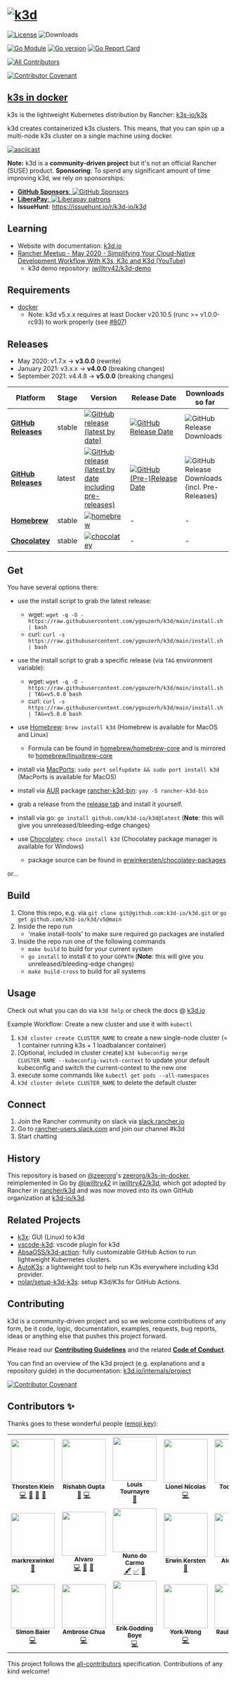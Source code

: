 # [![k3d](docs/static/img/k3d_logo_black_blue.svg)](https://k3d.io/)

[![License](https://img.shields.io/github/license/k3d-io/k3d?style=flat-square)](./LICENSE.md)
![Downloads](https://img.shields.io/github/downloads/k3d-io/k3d/total.svg?style=flat-square)

[![Go Module](https://img.shields.io/badge/Go%20Module-github.com%k3d-io%2Fk3d%2Fv5-007d9c?logo=go&logoColor=white&style=flat-square)](https://pkg.go.dev/github.com/k3d-io/k3d/v5)
[![Go version](https://img.shields.io/github/go-mod/go-version/k3d-io/k3d?logo=go&logoColor=white&style=flat-square)](./go.mod)
[![Go Report Card](https://goreportcard.com/badge/github.com/k3d-io/k3d?style=flat-square)](https://goreportcard.com/report/github.com/k3d-io/k3d)

<!-- ALL-CONTRIBUTORS-BADGE:START - Do not remove or modify this section -->
[![All Contributors](https://img.shields.io/badge/all_contributors-20-orange.svg?style=flat-square)](#contributors-)
<!-- ALL-CONTRIBUTORS-BADGE:END -->
[![Contributor Covenant](https://img.shields.io/badge/Contributor%20Covenant-v2.0%20adopted-ff69b4.svg)](code_of_conduct.md)

## [k3s in docker](https://k3d.io)

k3s is the lightweight Kubernetes distribution by Rancher: [k3s-io/k3s](https://github.com/k3s-io/k3s)

k3d creates containerized k3s clusters. This means, that you can spin up a multi-node k3s cluster on a single machine using docker.

[![asciicast](https://asciinema.org/a/436420.svg)](https://asciinema.org/a/436420)

**Note:** k3d is a **community-driven project** but it's not an official Rancher (SUSE) product.
**Sponsoring**: To spend any significant amount of time improving k3d, we rely on sponsorships:

  - [**GitHub Sponsors**: ![GitHub Sponsors](https://img.shields.io/github/sponsors/k3d-io?label=GitHub%20Sponsors&style=flat-square)](https://github.com/sponsors/k3d-io)
  - [**LiberaPay**: ![Liberapay patrons](https://img.shields.io/liberapay/patrons/k3d-io?label=Liberapay%20Patrons&style=flat-square)](https://liberapay.com/k3d-io)
  - **IssueHunt**: <https://issuehunt.io/r/k3d-io/k3d>

## Learning

- Website with documentation: [k3d.io](https://k3d.io/)
- [Rancher Meetup - May 2020 - Simplifying Your Cloud-Native Development Workflow With K3s, K3c and K3d (YouTube)](https://www.youtube.com/watch?v=hMr3prm9gDM)
  - k3d demo repository: [iwilltry42/k3d-demo](https://github.com/iwilltry42/k3d-demo)

## Requirements

- [docker](https://docs.docker.com/install/)
  - Note: k3d v5.x.x requires at least Docker v20.10.5 (runc >= v1.0.0-rc93) to work properly (see [#807](https://github.com/k3d-io/k3d/issues/807))

## Releases

- May 2020: v1.7.x -> **v3.0.0** (rewrite)
- January 2021: v3.x.x -> **v4.0.0** (breaking changes)
- September 2021: v4.4.8 -> **v5.0.0** (breaking changes)

| Platform | Stage | Version | Release Date | Downloads so far |
|-----------------|--------|--------------------------------------------------------------------------------------------------------------------------------------------------------------------------------------------|-------------------------------------------------------------------------------------------------------------------|---|
| [**GitHub Releases**](https://github.com/k3d-io/k3d/releases) | stable | [![GitHub release (latest by date)](https://img.shields.io/github/v/release/k3d-io/k3d?label=%20&style=for-the-badge&logo=github)](https://github.com/k3d-io/k3d/releases/latest) | [![GitHub Release Date](https://img.shields.io/github/release-date/k3d-io/k3d?label=%20&style=for-the-badge)](https://github.com/k3d-io/k3d/releases/latest) | ![GitHub Release Downloads](https://img.shields.io/github/downloads/k3d-io/k3d/latest/total?label=%20&style=for-the-badge) |
| [**GitHub Releases**](https://github.com/k3d-io/k3d/releases) | latest | [![GitHub release (latest by date including pre-releases)](https://img.shields.io/github/v/release/k3d-io/k3d?include_prereleases&label=%20&style=for-the-badge&logo=github)](https://github.com/k3d-io/k3d/releases) | [![GitHub (Pre-)Release Date](https://img.shields.io/github/release-date-pre/k3d-io/k3d?label=%20&style=for-the-badge)](https://github.com/k3d-io/k3d/releases) | ![GitHub Release Downloads (incl. Pre-Releases)](https://img.shields.io/github/downloads-pre/k3d-io/k3d/latest/total?label=%20&style=for-the-badge) |
| [**Homebrew**](https://formulae.brew.sh/formula/k3d) | stable | [![homebrew](https://img.shields.io/homebrew/v/k3d?label=%20&style=for-the-badge)](https://formulae.brew.sh/formula/k3d) | - | - |
| [**Chocolatey**](https://chocolatey.org/packages/k3d/)| stable | [![chocolatey](https://img.shields.io/chocolatey/v/k3d?label=%20&style=for-the-badge)](https://chocolatey.org/packages/k3d/) | - | - |

## Get

You have several options there:

- use the install script to grab the latest release:
  - wget: `wget -q -O - https://raw.githubusercontent.com/ygouzerh/k3d/main/install.sh | bash`
  - curl: `curl -s https://raw.githubusercontent.com/ygouzerh/k3d/main/install.sh | bash`
- use the install script to grab a specific release (via `TAG` environment variable):
  - wget: `wget -q -O - https://raw.githubusercontent.com/ygouzerh/k3d/main/install.sh | TAG=v5.0.0 bash`
  - curl: `curl -s https://raw.githubusercontent.com/ygouzerh/k3d/main/install.sh | TAG=v5.0.0 bash`

- use [Homebrew](https://brew.sh): `brew install k3d` (Homebrew is available for MacOS and Linux)
  - Formula can be found in [homebrew/homebrew-core](https://github.com/Homebrew/homebrew-core/blob/master/Formula/k3d.rb) and is mirrored to [homebrew/linuxbrew-core](https://github.com/Homebrew/linuxbrew-core/blob/master/Formula/k3d.rb)
- install via [MacPorts](https://www.macports.org): `sudo port selfupdate && sudo port install k3d` (MacPorts is available for MacOS)
- install via [AUR](https://aur.archlinux.org/) package [rancher-k3d-bin](https://aur.archlinux.org/packages/rancher-k3d-bin/): `yay -S rancher-k3d-bin`
- grab a release from the [release tab](https://github.com/k3d-io/k3d/releases) and install it yourself.
- install via go: `go install github.com/k3d-io/k3d@latest` (**Note**: this will give you unreleased/bleeding-edge changes)
- use [Chocolatey](https://chocolatey.org/): `choco install k3d` (Chocolatey package manager is available for Windows)
  - package source can be found in [erwinkersten/chocolatey-packages](https://github.com/erwinkersten/chocolatey-packages/tree/master/automatic/k3d)

or...

## Build

1. Clone this repo, e.g. via `git clone git@github.com:k3d-io/k3d.git` or `go get github.com/k3d-io/k3d/v5@main`
2. Inside the repo run
   - 'make install-tools' to make sure required go packages are installed
3. Inside the repo run one of the following commands
   - `make build` to build for your current system
   - `go install` to install it to your `GOPATH` (**Note**: this will give you unreleased/bleeding-edge changes)
   - `make build-cross` to build for all systems

## Usage

Check out what you can do via `k3d help` or check the docs @ [k3d.io](https://k3d.io)

Example Workflow: Create a new cluster and use it with `kubectl`

1. `k3d cluster create CLUSTER_NAME` to create a new single-node cluster (= 1 container running k3s + 1 loadbalancer container)
2. [Optional, included in cluster create] `k3d kubeconfig merge CLUSTER_NAME --kubeconfig-switch-context` to update your default kubeconfig and switch the current-context to the new one
3. execute some commands like `kubectl get pods --all-namespaces`
4. `k3d cluster delete CLUSTER_NAME` to delete the default cluster

## Connect

1. Join the Rancher community on slack via [slack.rancher.io](https://slack.rancher.io/)
2. Go to [rancher-users.slack.com](https://rancher-users.slack.com) and join our channel #k3d
3. Start chatting

## History

This repository is based on [@zeerorg](https://github.com/zeerorg/)'s [zeerorg/k3s-in-docker](https://github.com/zeerorg/k3s-in-docker), reimplemented in Go by [@iwilltry42](https://github.com/iwilltry42/) in [iwilltry42/k3d](https://github.com/iwilltry42/k3d), which got adopted by Rancher in [rancher/k3d](https://github.com/rancher/k3d) and was now moved into its own GitHub organization at [k3d-io/k3d](https://github.com/k3d-io/k3d).

## Related Projects

- [k3x](https://github.com/inercia/k3x): GUI (Linux) to k3d
- [vscode-k3d](https://github.com/inercia/vscode-k3d): vscode plugin for k3d
- [AbsaOSS/k3d-action](https://github.com/AbsaOSS/k3d-action): fully customizable GitHub Action to run lightweight Kubernetes clusters.
- [AutoK3s](https://github.com/cnrancher/autok3s): a lightweight tool to help run K3s everywhere including k3d provider.
- [nolar/setup-k3d-k3s](https://github.com/nolar/setup-k3d-k3s): setup K3d/K3s for GitHub Actions.

## Contributing

k3d is a community-driven project and so we welcome contributions of any form, be it code, logic, documentation, examples, requests, bug reports, ideas or anything else that pushes this project forward.

Please read our [**Contributing Guidelines**](./CONTRIBUTING.md) and the related [**Code of Conduct**](./CODE_OF_CONDUCT.md).

You can find an overview of the k3d project (e.g. explanations and a repository guide) in the documentation: [k3d.io/internals/project](https://k3d.io/internals/project)

[![Contributor Covenant](https://img.shields.io/badge/Contributor%20Covenant-v2.0%20adopted-ff69b4.svg)](code_of_conduct.md)

## Contributors ✨

Thanks goes to these wonderful people ([emoji key](https://allcontributors.org/docs/en/emoji-key)):

<!-- ALL-CONTRIBUTORS-LIST:START - Do not remove or modify this section -->
<!-- prettier-ignore-start -->
<!-- markdownlint-disable -->
<table>
  <tr>
    <td align="center"><a href="https://twitter.com/iwilltry42"><img src="https://avatars3.githubusercontent.com/u/25345277?v=4?s=100" width="100px;" alt=""/><br /><sub><b>Thorsten Klein</b></sub></a><br /><a href="https://github.com/k3d-io/k3d/commits?author=iwilltry42" title="Code">💻</a> <a href="https://github.com/k3d-io/k3d/commits?author=iwilltry42" title="Documentation">📖</a> <a href="#ideas-iwilltry42" title="Ideas, Planning, & Feedback">🤔</a> <a href="#maintenance-iwilltry42" title="Maintenance">🚧</a></td>
    <td align="center"><a href="https://blog.zeerorg.site/"><img src="https://avatars0.githubusercontent.com/u/13547997?v=4?s=100" width="100px;" alt=""/><br /><sub><b>Rishabh Gupta</b></sub></a><br /><a href="#ideas-zeerorg" title="Ideas, Planning, & Feedback">🤔</a> <a href="https://github.com/k3d-io/k3d/commits?author=zeerorg" title="Code">💻</a></td>
    <td align="center"><a href="http://www.zenika.com"><img src="https://avatars3.githubusercontent.com/u/25585516?v=4?s=100" width="100px;" alt=""/><br /><sub><b>Louis Tournayre</b></sub></a><br /><a href="https://github.com/k3d-io/k3d/commits?author=louiznk" title="Documentation">📖</a></td>
    <td align="center"><a href="https://github.com/lionelnicolas"><img src="https://avatars3.githubusercontent.com/u/6538664?v=4?s=100" width="100px;" alt=""/><br /><sub><b>Lionel Nicolas</b></sub></a><br /><a href="https://github.com/k3d-io/k3d/commits?author=lionelnicolas" title="Code">💻</a></td>
    <td align="center"><a href="https://github.com/toonsevrin.keys"><img src="https://avatars1.githubusercontent.com/u/5507199?v=4?s=100" width="100px;" alt=""/><br /><sub><b>Toon Sevrin</b></sub></a><br /><a href="https://github.com/k3d-io/k3d/commits?author=toonsevrin" title="Code">💻</a></td>
    <td align="center"><a href="http://debian-solutions.de"><img src="https://avatars3.githubusercontent.com/u/1111056?v=4?s=100" width="100px;" alt=""/><br /><sub><b>Dennis Hoppe</b></sub></a><br /><a href="https://github.com/k3d-io/k3d/commits?author=dhoppe" title="Documentation">📖</a> <a href="#example-dhoppe" title="Examples">💡</a></td>
    <td align="center"><a href="https://dellinger.dev"><img src="https://avatars0.githubusercontent.com/u/3109892?v=4?s=100" width="100px;" alt=""/><br /><sub><b>Jonas Dellinger</b></sub></a><br /><a href="#infra-JohnnyCrazy" title="Infrastructure (Hosting, Build-Tools, etc)">🚇</a></td>
  </tr>
  <tr>
    <td align="center"><a href="https://github.com/markrexwinkel"><img src="https://avatars2.githubusercontent.com/u/10704814?v=4?s=100" width="100px;" alt=""/><br /><sub><b>markrexwinkel</b></sub></a><br /><a href="https://github.com/k3d-io/k3d/commits?author=markrexwinkel" title="Documentation">📖</a></td>
    <td align="center"><a href="http://inerciatech.com/"><img src="https://avatars2.githubusercontent.com/u/1841612?v=4?s=100" width="100px;" alt=""/><br /><sub><b>Alvaro</b></sub></a><br /><a href="https://github.com/k3d-io/k3d/commits?author=inercia" title="Code">💻</a> <a href="#ideas-inercia" title="Ideas, Planning, & Feedback">🤔</a> <a href="#plugin-inercia" title="Plugin/utility libraries">🔌</a></td>
    <td align="center"><a href="http://wsl.dev"><img src="https://avatars2.githubusercontent.com/u/905874?v=4?s=100" width="100px;" alt=""/><br /><sub><b>Nuno do Carmo</b></sub></a><br /><a href="#content-nunix" title="Content">🖋</a> <a href="#tutorial-nunix" title="Tutorials">✅</a> <a href="#question-nunix" title="Answering Questions">💬</a></td>
    <td align="center"><a href="https://github.com/erwinkersten"><img src="https://avatars0.githubusercontent.com/u/4391121?v=4?s=100" width="100px;" alt=""/><br /><sub><b>Erwin Kersten</b></sub></a><br /><a href="https://github.com/k3d-io/k3d/commits?author=erwinkersten" title="Documentation">📖</a></td>
    <td align="center"><a href="http://www.alexsears.com"><img src="https://avatars.githubusercontent.com/u/3712883?v=4?s=100" width="100px;" alt=""/><br /><sub><b>Alex Sears</b></sub></a><br /><a href="https://github.com/k3d-io/k3d/commits?author=searsaw" title="Documentation">📖</a></td>
    <td align="center"><a href="http://shanduur.github.io"><img src="https://avatars.githubusercontent.com/u/32583062?v=4?s=100" width="100px;" alt=""/><br /><sub><b>Mateusz Urbanek</b></sub></a><br /><a href="https://github.com/k3d-io/k3d/commits?author=Shanduur" title="Code">💻</a></td>
    <td align="center"><a href="https://github.com/benjaminjb"><img src="https://avatars.githubusercontent.com/u/4651855?v=4?s=100" width="100px;" alt=""/><br /><sub><b>Benjamin Blattberg</b></sub></a><br /><a href="https://github.com/k3d-io/k3d/commits?author=benjaminjb" title="Code">💻</a></td>
  </tr>
  <tr>
    <td align="center"><a href="https://github.com/sbaier1"><img src="https://avatars.githubusercontent.com/u/20339314?v=4?s=100" width="100px;" alt=""/><br /><sub><b>Simon Baier</b></sub></a><br /><a href="https://github.com/k3d-io/k3d/commits?author=sbaier1" title="Code">💻</a></td>
    <td align="center"><a href="https://ambrose.website"><img src="https://avatars.githubusercontent.com/u/1705906?v=4?s=100" width="100px;" alt=""/><br /><sub><b>Ambrose Chua</b></sub></a><br /><a href="https://github.com/k3d-io/k3d/commits?author=serverwentdown" title="Code">💻</a></td>
    <td align="center"><a href="https://www.zenior.no/"><img src="https://avatars.githubusercontent.com/u/1142578?v=4?s=100" width="100px;" alt=""/><br /><sub><b>Erik Godding Boye</b></sub></a><br /><a href="https://github.com/k3d-io/k3d/commits?author=erikgb" title="Code">💻</a></td>
    <td align="center"><a href="https://github.com/ethinx"><img src="https://avatars.githubusercontent.com/u/965612?v=4?s=100" width="100px;" alt=""/><br /><sub><b>York Wong</b></sub></a><br /><a href="https://github.com/k3d-io/k3d/commits?author=ethinx" title="Code">💻</a></td>
    <td align="center"><a href="https://github.com/gonzalesraul"><img src="https://avatars.githubusercontent.com/u/7568984?v=4?s=100" width="100px;" alt=""/><br /><sub><b>Raul Gonzales</b></sub></a><br /><a href="https://github.com/k3d-io/k3d/commits?author=gonzalesraul" title="Code">💻</a> <a href="https://github.com/k3d-io/k3d/commits?author=gonzalesraul" title="Documentation">📖</a></td>
    <td align="center"><a href="https://hoon.dev"><img src="https://avatars.githubusercontent.com/u/6194958?v=4?s=100" width="100px;" alt=""/><br /><sub><b>Sunghoon Kang</b></sub></a><br /><a href="https://github.com/k3d-io/k3d/commits?author=devholic" title="Code">💻</a></td>
  </tr>
</table>

<!-- markdownlint-restore -->
<!-- prettier-ignore-end -->

<!-- ALL-CONTRIBUTORS-LIST:END -->

This project follows the [all-contributors](https://github.com/all-contributors/all-contributors) specification. Contributions of any kind welcome!
